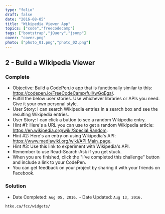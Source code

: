 ```yaml
---
type: "folio"
draft: false
date: "2016-08-05"
title: "Wikipedia Viewer App"
topics: ["code","freecodecamp"]
tags: ["bootstrap","jQuery","jsonp"]
cover: "cover.png"
photo: ["photo_01.png","photo_02.png"]
---
```

## 2 - Build a Wikipedia Viewer
### Complete
* Objective: Build a CodePen.io app that is functionally similar to this: https://codepen.io/FreeCodeCamp/full/wGqEga/.
* Fulfill the below user stories. Use whichever libraries or APIs you need. Give it your own personal style.
* User Story: I can search Wikipedia entries in a search box and see the resulting Wikipedia entries.
* User Story: I can click a button to see a random Wikipedia entry.
* Hint #1: Here's a URL you can use to get a random Wikipedia article: https://en.wikipedia.org/wiki/Special:Random.
* Hint #2: Here's an entry on using Wikipedia's API: https://www.mediawiki.org/wiki/API:Main_page.
* Hint #3: Use this link to experiment with Wikipedia's API.
* Remember to use Read-Search-Ask if you get stuck.
* When you are finished, click the "I've completed this challenge" button and include a link to your CodePen.
* You can get feedback on your project by sharing it with your friends on Facebook.

### Solution
* Date Completed: `Aug 05, 2016.` - Date Updated: `Aug 13, 2016.`
```
htko.ca/fcc/widgets/
```
